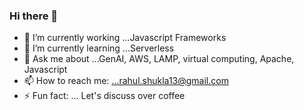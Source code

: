 ### Hi there 👋

- 🔭 I’m currently working ...Javascript Frameworks
- 🌱 I’m currently learning ...Serverless
- 💬 Ask me about ...GenAI, AWS, LAMP, virtual computing, Apache, Javascript
- 📫 How to reach me: ...rahul.shukla13@gmail.com
- ⚡ Fun fact: ... Let's discuss over coffee

